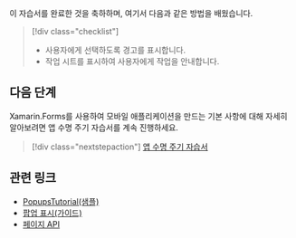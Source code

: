 이 자습서를 완료한 것을 축하하며, 여기서 다음과 같은 방법을 배웠습니다.

> [!div class="checklist"]
> - 사용자에게 선택하도록 경고를 표시합니다.
> - 작업 시트를 표시하여 사용자에게 작업을 안내합니다.

## <a name="next-steps"></a>다음 단계

Xamarin.Forms를 사용하여 모바일 애플리케이션을 만드는 기본 사항에 대해 자세히 알아보려면 앱 수명 주기 자습서를 계속 진행하세요.

> [!div class="nextstepaction"]
> [앱 수명 주기 자습서](~/get-started/tutorials/app-lifecycle/index.yml)

## <a name="related-links"></a>관련 링크

- [PopupsTutorial(샘플)](https://developer.xamarin.com/samples/xamarin-forms/GetStarted/Tutorials/PopupsTutorial)
- [팝업 표시(가이드)](~/xamarin-forms/app-fundamentals/navigation/pop-ups.md)
- [페이지 API](xref:Xamarin.Forms.Page)
